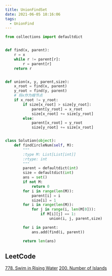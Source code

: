 ```yaml
---
title: UnionFindSet
date: 2021-06-05 18:16:06
tags:
  - UnionFind
---
```


```python
from collections import defaultdict


def find(x, parent):
    r = x
    while r != parent[r]:
        r = parent[r]
    return r


def union(x, y, parent,size):
    x_root = find(x, parent)
    y_root = find(y, parent)
    # 将x作为根节点
    if x_root != y_root:
        if size[x_root] > size[y_root]:
            parent[y_root] = x_root
            size[x_root] += size[y_root]
        else:
            parent[x_root] = y_root
            size[y_root] += size[x_root]


class Solution(object):
    def findCircleNum(self, M):
        """
        :type M: List[List[int]]
        :rtype: int
        """
        parent = defaultdict(int)
        size = defaultdict(int)
        ans = set()
        if not M:
            return 0
        for i in range(len(M)):
            parent[i] = i
            size[i] = 1
        for i in range(len(M)):
            for j in range(i, len(M[0])):
                if M[i][j] == 1:
                    union(i, j, parent,size)

        for i in parent:
            ans.add(find(i, parent))

        return len(ans)

```

## LeetCode
[778. Swim in Rising Water](https://leetcode-cn.com/problems/swim-in-rising-water/)
[200. Number of Islands](https://leetcode-cn.com/problems/number-of-islands/)

